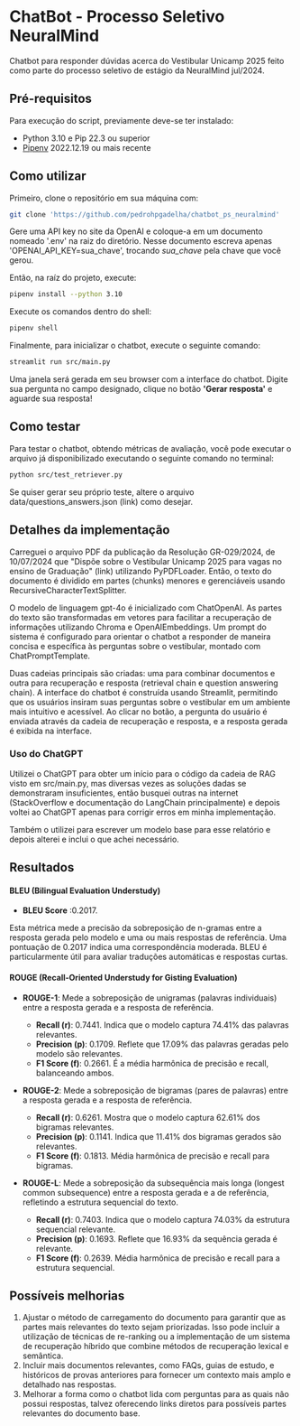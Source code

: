 # ChatBot - Processo Seletivo NeuralMind
Chatbot para responder dúvidas acerca do Vestibular Unicamp 2025 feito como parte do processo seletivo de estágio da NeuralMind jul/2024.

## Pré-requisitos

Para execução do script, previamente deve-se ter instalado:
 - Python 3.10 e Pip 22.3 ou superior
 - [Pipenv](https://pipenv.pypa.io/en/latest/#install-pipenv-today) 2022.12.19 ou mais recente

## Como utilizar
Primeiro, clone o repositório em sua máquina com:
```bash
git clone 'https://github.com/pedrohpgadelha/chatbot_ps_neuralmind'
```


Gere uma API key no site da OpenAI e coloque-a em um documento nomeado '.env' na raiz do diretório. Nesse documento escreva apenas 'OPENAI_API_KEY=sua_chave', trocando *sua_chave* pela chave que você gerou.


Então, na raíz do projeto, execute:
```bash
pipenv install --python 3.10
```

Execute os comandos dentro do shell:
```bash
pipenv shell
```

Finalmente, para inicializar o chatbot, execute o seguinte comando:
```bash
streamlit run src/main.py
```

Uma janela será gerada em seu browser com a interface do chatbot. Digite sua pergunta no campo designado, clique no botão **'Gerar resposta'** e aguarde sua resposta!

## Como testar

Para testar o chatbot, obtendo métricas de avaliação, você pode executar o arquivo já disponibilizado executando o seguinte comando no terminal:

```bash
python src/test_retriever.py
```

Se quiser gerar seu próprio teste, altere o arquivo data/questions_answers.json (link) como desejar.

## Detalhes da implementação
Carreguei o arquivo PDF da publicação da Resolução GR-029/2024, de 10/07/2024 que "Dispõe sobre o Vestibular Unicamp 2025 para vagas no ensino de Graduação" (link) utilizando PyPDFLoader. Então, o texto do documento é dividido em partes (chunks) menores e gerenciáveis usando RecursiveCharacterTextSplitter.

O modelo de linguagem gpt-4o é inicializado com ChatOpenAI. As partes do texto são transformadas em vetores para facilitar a recuperação de informações utilizando Chroma e OpenAIEmbeddings. Um prompt do sistema é configurado para orientar o chatbot a responder de maneira concisa e específica às perguntas sobre o vestibular, montado com ChatPromptTemplate.

Duas cadeias principais são criadas: uma para combinar documentos e outra para recuperação e resposta (retrieval chain e question answering chain). A interface do chatbot é construída usando Streamlit, permitindo que os usuários insiram suas perguntas sobre o vestibular em um ambiente mais intuitivo e acessível. Ao clicar no botão, a pergunta do usuário é enviada através da cadeia de recuperação e resposta, e a resposta gerada é exibida na interface.

### Uso do ChatGPT

Utilizei o ChatGPT para obter um início para o código da cadeia de RAG visto em src/main.py, mas diversas vezes as soluções dadas se demonstraram insuficientes, então busquei outras na internet (StackOverflow e documentação do LangChain principalmente) e depois voltei ao ChatGPT apenas para corrigir erros em minha implementação.

Também o utilizei para escrever um modelo base para esse relatório e depois alterei e inclui o que achei necessário.


## Resultados
#### BLEU (Bilingual Evaluation Understudy)
- **BLEU Score** :0.2017.

Esta métrica mede a precisão da sobreposição de n-gramas entre a resposta gerada pelo modelo e uma ou mais respostas de referência. Uma pontuação de 0.2017 indica uma correspondência moderada. BLEU é particularmente útil para avaliar traduções automáticas e respostas curtas.

#### ROUGE (Recall-Oriented Understudy for Gisting Evaluation)
- **ROUGE-1**: Mede a sobreposição de unigramas (palavras individuais) entre a resposta gerada e a resposta de referência.
  - **Recall (r)**: 0.7441. Indica que o modelo captura 74.41% das palavras relevantes.
  - **Precision (p)**: 0.1709. Reflete que 17.09% das palavras geradas pelo modelo são relevantes.
  - **F1 Score (f)**: 0.2661. É a média harmônica de precisão e recall, balanceando ambos.

- **ROUGE-2**: Mede a sobreposição de bigramas (pares de palavras) entre a resposta gerada e a resposta de referência.
  - **Recall (r)**: 0.6261. Mostra que o modelo captura 62.61% dos bigramas relevantes.
  - **Precision (p)**: 0.1141. Indica que 11.41% dos bigramas gerados são relevantes.
  - **F1 Score (f)**: 0.1813. Média harmônica de precisão e recall para bigramas.

- **ROUGE-L**: Mede a sobreposição da subsequência mais longa (longest common subsequence) entre a resposta gerada e a de referência, refletindo a estrutura sequencial do texto.
  - **Recall (r)**: 0.7403. Indica que o modelo captura 74.03% da estrutura sequencial relevante.
  - **Precision (p)**: 0.1693. Reflete que 16.93% da sequência gerada é relevante.
  - **F1 Score (f)**: 0.2639. Média harmônica de precisão e recall para a estrutura sequencial.


## Possíveis melhorias
1. Ajustar o método de carregamento do documento para garantir que as partes mais relevantes do texto sejam priorizadas. Isso pode incluir a utilização de técnicas de re-ranking ou a implementação de um sistema de recuperação híbrido que combine métodos de recuperação lexical e semântica.
2. Incluir mais documentos relevantes, como FAQs, guias de estudo, e históricos de provas anteriores para fornecer um contexto mais amplo e detalhado nas respostas.
3. Melhorar a forma como o chatbot lida com perguntas para as quais não possui respostas, talvez oferecendo links diretos para possíveis partes relevantes do documento base.
